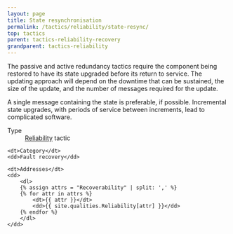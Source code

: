 ```yaml
---
layout: page
title: State resynchronisation
permalink: /tactics/reliability/state-resync/
top: tactics
parent: tactics-reliability-recovery
grandparent: tactics-reliability
---
```


The passive and active redundancy tactics require the component being restored to have its state upgraded before its return to service. The updating approach
will depend on the downtime that can be sustained, the size of the update, and the number of messages required for the update.

A single message containing the state is preferable, if possible. Incremental state upgrades, with periods of service between increments, lead to complicated
software.

<dl>
    <dt>Type</dt>
    <dd><a href="{{ '/quality/reliability/' | relative_url }}">Reliability</a> tactic</dd>
    
    <dt>Category</dt>
    <dd>Fault recovery</dd>
    
    <dt>Addresses</dt>
    <dd>
        <dl>
        {% assign attrs = "Recoverability" | split: ',' %}
        {% for attr in attrs %}
            <dt>{{ attr }}</dt>
            <dd>{{ site.qualities.Reliability[attr] }}</dd>
        {% endfor %}
        </dl>
    </dd>
</dl>
